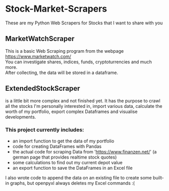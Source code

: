 # Stock-Market-Scrapers
These are my Python Web Scrapers for Stocks that I want to share with you

## MarketWatchScraper
This is a basic Web Scraping program from the webpage https://www.marketwatch.com/</br>
You can investigate shares, indices, funds, cryptoturrencies and much more.</br>
After collecting, the data will be stored in a dataframe.

## ExtendedStockScraper
is a little bit more complex and not finished yet.
It has the purpose to crawl all the stocks I'm personally interested in, import various data,
calculate the worth of my portfolio, export complex Dataframes and visualise developments.
### This project currently includes:
- an import function to get the data of my portfolio
- code for creating DataFrames with Pandas
- the actual code for scraping Data from 'https://www.finanzen.net/' (a german page that provides realtime stock quotes)
- some calculations to find out my current depot value
- an export function to save the DataFrames in an Excel file

I also wrote code to append the data on an existing file to create some built-in graphs, 
but openpyxl always deletes my Excel commands :( 
